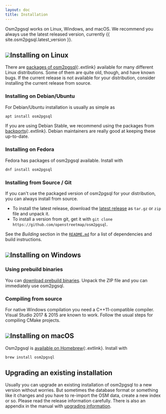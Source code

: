 ```yaml
---
layout: doc
title: Installation
---
```


Osm2pgsql works on Linux, Windows, and macOS. We recommend you always use the
latest released version, currently {{ site.osm2pgsql.latest_version }}.

## <img src="{% link img/linux.png %}"/>Installing on Linux

There are [packages of
osm2pgsql](https://repology.org/project/osm2pgsql){:.extlink} available for
many different Linux distributions. Some of them are quite old, though, and
have known bugs. If the current release is not available for your distribution,
consider installing the current release from source.

### Installing on Debian/Ubuntu

For Debian/Ubuntu installation is usually as simple as

```sh
apt install osm2pgsql
```

If you are using Debian Stable, we recommend using the packages from
[backports](https://backports.debian.org/){:.extlink}. Debian maintainers are
really good at keeping these up-to-date.

### Installing on Fedora

Fedora has packages of osm2pgsql available. Install with

```sh
dnf install osm2pgsql
```

### Installing from Source / Git

If you can't use the packaged version of osm2pgsql for your distribution, you
can always install from source.

* To install the latest release, download the
  [latest release](https://github.com/openstreetmap/osm2pgsql/releases/latest)
  as `tar.gz` or `zip` file and unpack it.
* To install a version from git, get it with `git clone
  https://github.com/openstreetmap/osm2pgsql`.

See the *Building* section in the
[`README.md`](https://github.com/openstreetmap/osm2pgsql/blob/master/README.md)
for a list of dependencies and build instructions.

## <img src="{% link img/windows.png %}"/>Installing on Windows

### Using prebuild binaries

You can [download prebuild
binaries](https://lonvia.dev.openstreetmap.org/osm2pgsql-winbuild/releases/).
Unpack the ZIP file and you can immediately use osm2pgsql.

### Compiling from source

For native Windows compilation you need a C++11-compatible compiler. Visual
Studio 2017 & 2015 are known to work. Follow the usual steps for compiling
CMake projects.


## <img src="{% link img/apple.png %}"/>Installing on macOS

Osm2pgsql is [available on
Homebrew](https://formulae.brew.sh/formula/osm2pgsql){:.extlink}. Install with

```sh
brew install osm2pgsql
```

## Upgrading an existing installation

Usually you can upgrade an existing installation of osm2pgsql to a new version
without worries. But sometimes the database format or something like it changes
and you have to re-import the OSM data, create a new index or so. Please read
the release information carefully. There is also an appendix in the manual with
[upgrading information](manual.html#upgrading).

